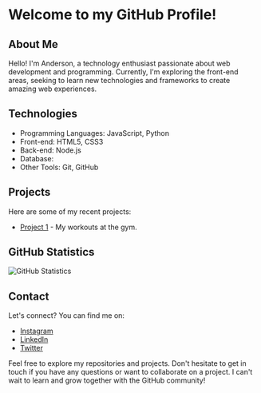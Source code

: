 # Welcome to my GitHub Profile!

## About Me

Hello! I'm Anderson, a technology enthusiast passionate about web development and programming. Currently, I'm exploring the front-end areas, seeking to learn new technologies and frameworks to create amazing web experiences.

## Technologies

- Programming Languages: JavaScript, Python
- Front-end: HTML5, CSS3
- Back-end: Node.js
- Database:
- Other Tools: Git, GitHub

## Projects

Here are some of my recent projects:

- [Project 1]([link_to_project_1](https://github.com/AndersonKito-Dev/curso-html-css/tree/main/modulo_1/d009)) - My workouts at the gym.

## GitHub Statistics

![GitHub Statistics](https://github-readme-stats.vercel.app/api?username=AndersonKito-Dev&show_icons=true&count_private=true&hide=prs&theme=radical)

## Contact

Let's connect? You can find me on:

- [Instagram](https://www.instagram.com/andersonluis._/)
- [LinkedIn](your_linkedin_profile)
- [Twitter](your_twitter_profile)

Feel free to explore my repositories and projects. Don't hesitate to get in touch if you have any questions or want to collaborate on a project. I can't wait to learn and grow together with the GitHub community!
